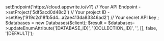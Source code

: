 <?php

use Appwrite\Client;
use Appwrite\Services\Databases;







$client = new Client();

$client
    ->setEndpoint('https://cloud.appwrite.io/v1') // Your API Endpoint
    ->setProject('5df5acd0d48c2') // Your project ID
    ->setKey('919c2d18fb5d4...a2ae413da83346ad2') // Your secret API key
;

$databases = new Databases($client);

$result = $databases->updateEnumAttribute('[DATABASE_ID]', '[COLLECTION_ID]', '', [], false, '[DEFAULT]');